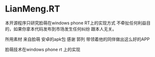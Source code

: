 LianMeng.RT
===========

本开源程序只研究脸萌在windows phone RT上的实现方式 不牵扯任何利益目的，如果你拿本代码发布到市场发生任何纠纷 跟本人无关。

所用素材 来自脸萌 安卓的apk包 感谢 郭列 带领着他的同伴做出这么好的APP 

脸萌技术在windows phone rt 上的实现
